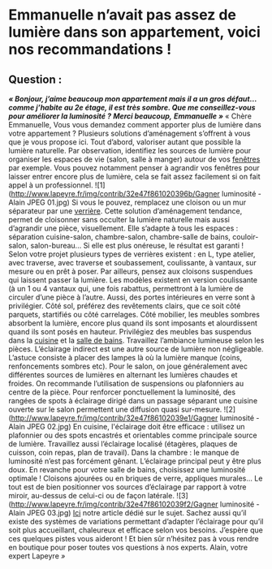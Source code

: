 ##
# **Emmanuelle n’avait pas assez de lumière dans son appartement, voici nos recommandations !**
## **Question :**
**_« Bonjour, j’aime beaucoup mon appartement mais il a un gros défaut… comme j’habite au 2e étage, il est très sombre. Que me conseillez-vous pour améliorer la luminosité ?_**
**_Merci beaucoup,_**
**_Emmanuelle »_**
« Chère Emmanuelle,
Vous vous demandez comment apporter plus de lumière dans votre appartement ? Plusieurs solutions d’aménagement s’offrent à vous que je vous propose ici.
Tout d’abord, valoriser autant que possible la lumière naturelle. Par observation, identifiez les sources de lumière pour organiser les espaces de vie (salon, salle à manger) autour de vos [fenêtres](https://www.lapeyre.fr/fenetres-CCU0003) par exemple. Vous pouvez notamment penser à agrandir vos fenêtres pour laisser entrer encore plus de lumière, cela se fait assez facilement si on fait appel à un professionnel.
![1](http://www.lapeyre.fr/img/contrib/32e47f861020396b/Gagner luminosité - Alain JPEG 01.jpg)
Si vous le pouvez, remplacez une cloison ou un mur séparateur par une [verrière](https://www.lapeyre.fr/verrieres-CCN424497). Cette solution d’aménagement tendance, permet de cloisonner sans occulter la lumière naturelle mais aussi d’agrandir une pièce, visuellement. Elle s’adapte à tous les espaces : séparation cuisine-salon, chambre-salon, chambre-salle de bains, couloir-salon, salon-bureau...
Si elle est plus onéreuse, le résultat est garanti ! Selon votre projet plusieurs types de verrières existent : en L, type atelier, avec traverse, avec traverse et soubassement, coulissante, à vantaux, sur mesure ou en prêt à poser.
Par ailleurs, pensez aux cloisons suspendues qui laissent passer la lumière. Les modèles existent en version coulissante (à un 1 ou 4 vantaux qui, une fois rabattus, permettront à la lumière de circuler d’une pièce à l’autre. Aussi, des portes intérieures en verre sont à privilégier.
Côté sol, préférez des revêtements clairs, que ce soit côté parquets, startifiés ou côté carrelages.
Côté mobilier, les meubles sombres absorbent la lumière, encore plus quand ils sont imposants et alourdissent quand ils sont posés en hauteur. Privilégiez des meubles bas suspendus dans la [cuisine](https://www.lapeyre.fr/cuisine-CCU0001) et la [salle de bains](https://www.lapeyre.fr/bain-CCU0002).
Travaillez l’ambiance lumineuse selon les pièces. L’éclairage indirect est une autre source de lumière non négligeable. L’astuce consiste à placer des lampes là où la lumière manque (coins, renfoncements sombres etc). Pour le salon, on joue généralement avec différentes sources de lumières en alternant les lumières chaudes et froides. On recommande l’utilisation de suspensions ou plafonniers au centre de la pièce.
Pour renforcer ponctuellement la luminosité, des rangées de spots à éclairage dirigé dans un passage séparant une cuisine ouverte sur le salon permettent une diffusion quasi sur-mesure.
![2](http://www.lapeyre.fr/img/contrib/32e47f86102039e1/Gagner luminosité - Alain JPEG 02.jpg)
En cuisine, l'éclairage doit être efficace : utilisez un plafonnier ou des spots encastrés et orientables comme principale source de lumière. Travaillez aussi l’éclairage localisé (étagères, plaques de cuisson, coin repas, plan de travail).
Dans la chambre : le manque de luminosité n’est pas forcément gênant. L’éclairage principal peut y être plus doux. En revanche pour votre salle de bains, choisissez une luminosité optimale ! Cloisons ajourées ou en briques de verre, appliques murales... Le tout est de bien positionner vos sources d’éclairage par rapport à votre miroir, au-dessus de celui-ci ou de façon latérale.
![3](http://www.lapeyre.fr/img/contrib/32e47f86102039f2/Gagner luminosité - Alain JPEG 03.jpg)
[Ici](https://www.lapeyre.fr/c/magazine/inspirations-tendances/comment-apporter-de-la-lumi%C3%A8re-dans-une-salle-de-bains) notre article dédié sur le sujet.
Sachez aussi qu’il existe des systèmes de variations permettant d’adapter l’éclairage pour qu’il soit plus accueillant, chaleureux et efficace selon vos besoins.
J’espère que ces quelques pistes vous aideront ! Et bien sûr n’hésitez pas à vous rendre en boutique pour poser toutes vos questions à nos experts.
Alain, votre expert Lapeyre _»_